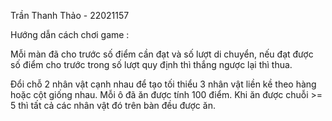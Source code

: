 Trần Thanh Thảo - 22021157 

Hướng dẫn cách chơi game :

Mỗi màn đã cho trước số điểm cần đạt và số lượt di chuyển, nếu đạt được số điểm cho trước trong số lượt quy định thì thắng ngược lại thì thua.

Đổi chỗ 2 nhân vật cạnh nhau để tạo tối thiểu 3 nhân vật liền kề theo hàng hoặc cột giống nhau. Mỗi ô đã ăn được tính 100 điểm. Khi ăn được chuỗi >= 5 thì tất cả các nhân vật đó trên bàn đều được ăn.
